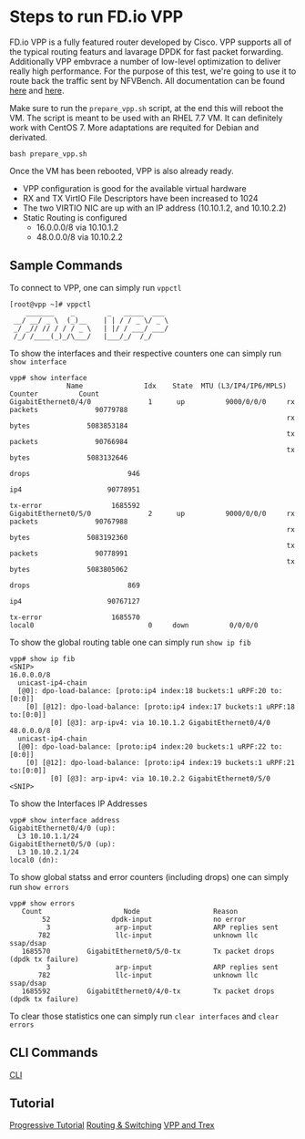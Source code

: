 # Steps to run FD.io VPP
FD.io VPP is a fully featured router developed by Cisco.
VPP supports all of the typical routing featurs and lavarage DPDK for fast packet forwarding.
Additionally VPP embvrace a number of low-level optimization to deliver really high performance.
For the purpose of this test, we're going to use it to route back the traffic sent by NFVBench.
All documentation can be found [here](https://docs.fd.io/vpp/19.08/index.html) and [here](https://fd.io/docs/vpp/master/index.html).

Make sure to run the ```prepare_vpp.sh``` script, at the end this will reboot the VM. The script is meant to be used with an RHEL 7.7 VM. It can definitely work with CentOS 7. More adaptations are requited for Debian and derivated.
```
bash prepare_vpp.sh
```
Once the VM has been rebooted, VPP is also already ready.
- VPP configuration is good for the available virtual hardware
- RX and TX VirtIO File Descriptors have been increased to 1024
- The two VIRTIO NIC are up with an IP address (10.10.1.2, and 10.10.2.2)
- Static Routing is configured
  - 16.0.0.0/8 via 10.10.1.2
  - 48.0.0.0/8 via 10.10.2.2

## Sample Commands
To connect to VPP, one can simply run ```vppctl```
```
[root@vpp ~]# vppctl
    _______    _        _   _____  ___
 __/ __/ _ \  (_)__    | | / / _ \/ _ \
 _/ _// // / / / _ \   | |/ / ___/ ___/
 /_/ /____(_)_/\___/   |___/_/  /_/

```
To show the interfaces and their respective counters one can simply run ```show interface```
```
vpp# show interface
              Name               Idx    State  MTU (L3/IP4/IP6/MPLS)     Counter          Count
GigabitEthernet0/4/0              1      up          9000/0/0/0     rx packets              90779788
                                                                    rx bytes              5083853184
                                                                    tx packets              90766984
                                                                    tx bytes              5083132646
                                                                    drops                        946
                                                                    ip4                     90778951
                                                                    tx-error                 1685592
GigabitEthernet0/5/0              2      up          9000/0/0/0     rx packets              90767988
                                                                    rx bytes              5083192360
                                                                    tx packets              90778991
                                                                    tx bytes              5083805062
                                                                    drops                        869
                                                                    ip4                     90767127
                                                                    tx-error                 1685570
local0                            0     down          0/0/0/0
```
To show the global routing table one can simply run ```show ip fib```
```
vpp# show ip fib
<SNIP>
16.0.0.0/8
  unicast-ip4-chain
  [@0]: dpo-load-balance: [proto:ip4 index:18 buckets:1 uRPF:20 to:[0:0]]
    [0] [@12]: dpo-load-balance: [proto:ip4 index:17 buckets:1 uRPF:18 to:[0:0]]
          [0] [@3]: arp-ipv4: via 10.10.1.2 GigabitEthernet0/4/0
48.0.0.0/8
  unicast-ip4-chain
  [@0]: dpo-load-balance: [proto:ip4 index:20 buckets:1 uRPF:22 to:[0:0]]
    [0] [@12]: dpo-load-balance: [proto:ip4 index:19 buckets:1 uRPF:21 to:[0:0]]
          [0] [@3]: arp-ipv4: via 10.10.2.2 GigabitEthernet0/5/0
<SNIP>
```
To show the Interfaces IP Addresses
```
vpp# show interface address
GigabitEthernet0/4/0 (up):
  L3 10.10.1.1/24
GigabitEthernet0/5/0 (up):
  L3 10.10.2.1/24
local0 (dn):
```
To show global statss and error counters (including drops) one can simply run ```show errors```
```
vpp# show errors
   Count                    Node                  Reason
        52               dpdk-input               no error
         3                arp-input               ARP replies sent
       782                llc-input               unknown llc ssap/dsap
   1685570         GigabitEthernet0/5/0-tx        Tx packet drops (dpdk tx failure)
         3                arp-input               ARP replies sent
       782                llc-input               unknown llc ssap/dsap
   1685592         GigabitEthernet0/4/0-tx        Tx packet drops (dpdk tx failure)
```
To clear those statistics one can simply run ```clear interfaces``` and ```clear errors```

## CLI Commands
[CLI](https://docs.fd.io/vpp/19.08/clicmd.html)

## Tutorial
[Progressive Tutorial](https://wiki.fd.io/view/VPP/Progressive_VPP_Tutorial)
[Routing & Switching](https://wiki.fd.io/view/VPP/Tutorial_Routing_and_Switching)
[VPP and Trex](https://fd.io/docs/vpp/master/usecases/simpleperf/trex.html)

